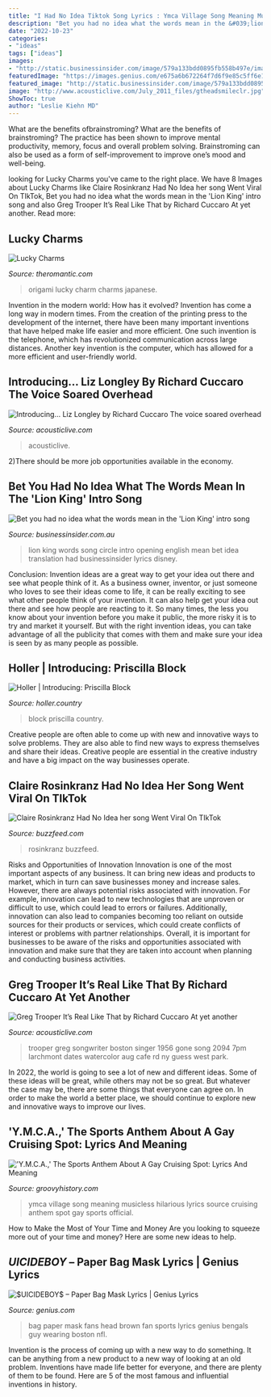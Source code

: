 ```yaml
---
title: "I Had No Idea Tiktok Song Lyrics : Ymca Village Song Meaning Musicless Hilarious Lyrics Source Cruising Anthem Spot Gay Sports Official"
description: "Bet you had no idea what the words mean in the &#039;lion king&#039; intro song"
date: "2022-10-23"
categories:
- "ideas"
tags: ["ideas"]
images:
- "http://static.businessinsider.com/image/579a133bdd0895fb558b497e/image.jpg"
featuredImage: "https://images.genius.com/e675a6b672264f7d6f9e85c5ff6e1eb1.439x594x1.jpg"
featured_image: "http://static.businessinsider.com/image/579a133bdd0895fb558b497e/image.jpg"
image: "http://www.acousticlive.com/July_2011_files/gtheadsmileclr.jpg"
ShowToc: true
author: "Leslie Kiehn MD"
---
```



What are the benefits ofbrainstroming?
What are the benefits of brainstroming? The practice has been shown to improve mental productivity, memory, focus and overall problem solving. Brainstroming can also be used as a form of self-improvement to improve one’s mood and well-being.

	

		
looking for Lucky Charms you've came to the right place. We have 8 Images about Lucky Charms like Claire Rosinkranz Had No Idea her song Went Viral On TIkTok, Bet you had no idea what the words mean in the &#039;Lion King&#039; intro song and also Greg Trooper It’s Real Like That by Richard Cuccaro At yet another. Read more:
		
    
## Lucky Charms

<img loading=lazy src="http://theromantic.com/wp-content/uploads/2015/07/romantic-origami-balloon-lucky-charm.jpg" onerror="this.onerror=null;this.src='https://tse2.mm.bing.net/th?id=OIP.hHn43luB77xWURTIEh42vAHaFj&amp;pid=15.1';" alt="Lucky Charms">

_Source: theromantic.com_

>origami lucky charm charms japanese. 

	

Invention in the modern world: How has it evolved?
Invention has come a long way in modern times. From the creation of the printing press to the development of the internet, there have been many important inventions that have helped make life easier and more efficient. One such invention is the telephone, which has revolutionized communication across large distances. Another key invention is the computer, which has allowed for a more efficient and user-friendly world.

    
## Introducing… Liz Longley By Richard Cuccaro The Voice Soared Overhead

<img loading=lazy src="https://acousticlive.com/August_2011_files/zonked.jpg" onerror="this.onerror=null;this.src='https://tse4.mm.bing.net/th?id=OIP.a_k566VoKOR82E0URlB2igHaFf&amp;pid=15.1';" alt="Introducing… Liz Longley by Richard Cuccaro The voice soared overhead">

_Source: acousticlive.com_

>acousticlive. 

	

2)There should be more job opportunities available in the economy. 

    
## Bet You Had No Idea What The Words Mean In The &#039;Lion King&#039; Intro Song

<img loading=lazy src="http://static.businessinsider.com/image/579a133bdd0895fb558b497e/image.jpg" onerror="this.onerror=null;this.src='https://tse4.mm.bing.net/th?id=OIP.NchXnheFfFHyJtK2FKqpfgHaFj&amp;pid=15.1';" alt="Bet you had no idea what the words mean in the &#039;Lion King&#039; intro song">

_Source: businessinsider.com.au_

>lion king words song circle intro opening english mean bet idea translation had businessinsider lyrics disney. 

	

Conclusion: Invention ideas are a great way to get your idea out there and see what people think of it.
As a business owner, inventor, or just someone who loves to see their ideas come to life, it can be really exciting to see what other people think of your invention. It can also help get your idea out there and see how people are reacting to it. So many times, the less you know about your invention before you make it public, the more risky it is to try and market it yourself. But with the right invention ideas, you can take advantage of all the publicity that comes with them and make sure your idea is seen by as many people as possible.

    
## Holler | Introducing: Priscilla Block

<img loading=lazy src="https://cdn.sanity.io/images/o6uq28nb/production/1449c2c0c34cafeec80cb7f25b33945723d6fd70-1212x909.jpg" onerror="this.onerror=null;this.src='https://tse4.mm.bing.net/th?id=OIP.kXCjD3cc14NQt5nFkj-hXwHaFj&amp;pid=15.1';" alt="Holler | Introducing: Priscilla Block">

_Source: holler.country_

>block priscilla country. 

	

Creative people are often able to come up with new and innovative ways to solve problems. They are also able to find new ways to express themselves and share their ideas. Creative people are essential in the creative industry and have a big impact on the way businesses operate.

    
## Claire Rosinkranz Had No Idea Her Song Went Viral On TIkTok

<img loading=lazy src="https://img.buzzfeed.com/buzzfeed-static/static/2020-08/19/17/asset/b3499f053895/sub-buzz-2661-1597856438-17.png?downsize=700:*&amp;output-quality=auto&amp;output-format=auto" onerror="this.onerror=null;this.src='https://tse3.mm.bing.net/th?id=OIP.avcbBb_y9g5yE03VxInL1gHaLH&amp;pid=15.1';" alt="Claire Rosinkranz Had No Idea her song Went Viral On TIkTok">

_Source: buzzfeed.com_

>rosinkranz buzzfeed. 

	

Risks and Opportunities of Innovation
Innovation is one of the most important aspects of any business. It can bring new ideas and products to market, which in turn can save businesses money and increase sales. However, there are always potential risks associated with innovation. For example, innovation can lead to new technologies that are unproven or difficult to use, which could lead to errors or failures. Additionally, innovation can also lead to companies becoming too reliant on outside sources for their products or services, which could create conflicts of interest or problems with partner relationships. Overall, it is important for businesses to be aware of the risks and opportunities associated with innovation and make sure that they are taken into account when planning and conducting business activities.

    
## Greg Trooper It’s Real Like That By Richard Cuccaro At Yet Another

<img loading=lazy src="http://www.acousticlive.com/July_2011_files/gtheadsmileclr.jpg" onerror="this.onerror=null;this.src='https://tse3.mm.bing.net/th?id=OIP.19tYgNANZnkvI6cQySWxSgAAAA&amp;pid=15.1';" alt="Greg Trooper It’s Real Like That by Richard Cuccaro At yet another">

_Source: acousticlive.com_

>trooper greg songwriter boston singer 1956 gone song 2094 7pm larchmont dates watercolor aug cafe rd ny guess west park. 

	

In 2022, the world is going to see a lot of new and different ideas. Some of these ideas will be great, while others may not be so great. But whatever the case may be, there are some things that everyone can agree on. In order to make the world a better place, we should continue to explore new and innovative ways to improve our lives.

    
## &#039;Y.M.C.A.,&#039; The Sports Anthem About A Gay Cruising Spot: Lyrics And Meaning

<img loading=lazy src="https://groovyhistory.com/content/201191/83b1b981f0d5e38e911575b590e68332.jpg" onerror="this.onerror=null;this.src='https://tse4.mm.bing.net/th?id=OIP.0yQgGHAtd7s6J6p1vMWw5QHaED&amp;pid=15.1';" alt="&#039;Y.M.C.A.,&#039; The Sports Anthem About A Gay Cruising Spot: Lyrics And Meaning">

_Source: groovyhistory.com_

>ymca village song meaning musicless hilarious lyrics source cruising anthem spot gay sports official. 

	

How to Make the Most of Your Time and Money
Are you looking to squeeze more out of your time and money? Here are some new ideas to help.

    
## $UICIDEBOY$ – Paper Bag Mask Lyrics | Genius Lyrics

<img loading=lazy src="https://images.genius.com/e675a6b672264f7d6f9e85c5ff6e1eb1.439x594x1.jpg" onerror="this.onerror=null;this.src='https://tse4.mm.bing.net/th?id=OIP.5w2RHwe16jidhxAs2QnoBwAAAA&amp;pid=15.1';" alt="$UICIDEBOY$ – Paper Bag Mask Lyrics | Genius Lyrics">

_Source: genius.com_

>bag paper mask fans head brown fan sports lyrics genius bengals guy wearing boston nfl. 

	

Invention is the process of coming up with a new way to do something. It can be anything from a new product to a new way of looking at an old problem. Inventions have made life better for everyone, and there are plenty of them to be found. Here are 5 of the most famous and influential inventions in history.

